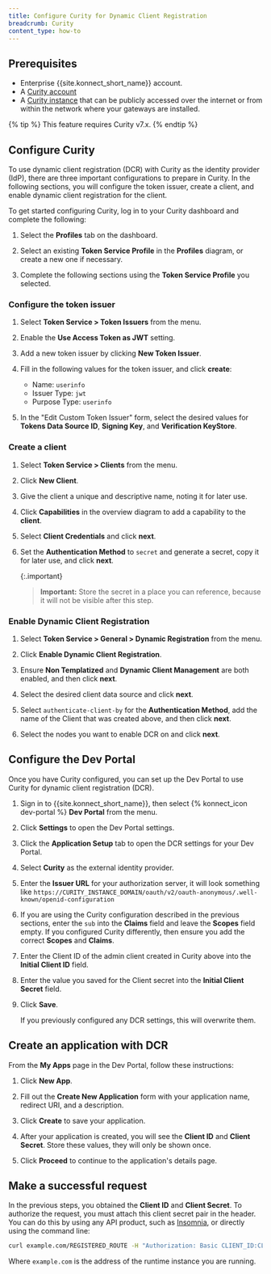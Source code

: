 ```yaml
---
title: Configure Curity for Dynamic Client Registration
breadcrumb: Curity
content_type: how-to
---
```



## Prerequisites

* Enterprise {{site.konnect_short_name}} account.
* A [Curity account](https://developer.curity.io/)
* A [Curity instance](https://curity.io/resources/getting-started/) that can be publicly accessed over the internet or from within the network where your gateways are installed.

{% tip %}
This feature requires Curity v7.x.
{% endtip %}

## Configure Curity

To use dynamic client registration (DCR) with Curity as the identity provider (IdP), there are three important configurations to prepare in Curity. In the following sections, you will configure the token issuer, create a client, and enable dynamic client registration for the client.

To get started configuring Curity, log in to your Curity dashboard and complete the following:

1. Select the **Profiles** tab on the dashboard.

2. Select an existing **Token Service Profile** in the **Profiles** diagram, or create a new one if necessary.

3. Complete the following sections using the **Token Service Profile** you selected.

### Configure the token issuer

1. Select **Token Service > Token Issuers** from the menu.

2. Enable the **Use Access Token as JWT** setting.

3. Add a new token issuer by clicking **New Token Issuer**.

4. Fill in the following values for the token issuer, and click **create**:
    * Name: `userinfo`
    * Issuer Type: `jwt`
    * Purpose Type: `userinfo`

5. In the "Edit Custom Token Issuer" form, select the desired values for **Tokens Data Source ID**, **Signing Key**, and **Verification KeyStore**.

### Create a client

1. Select **Token Service > Clients** from the menu.

2. Click **New Client**.

3. Give the client a unique and descriptive name, noting it for later use.

4. Click **Capabilities** in the overview diagram to add a capability to the **client**.

5. Select **Client Credentials** and click **next**.

6. Set the **Authentication Method** to `secret` and generate a secret, copy it for later use, and click **next**.

   {:.important}
   > **Important:** Store the secret in a place you can reference, because it will not be visible after this step.

### Enable Dynamic Client Registration

1. Select **Token Service > General > Dynamic Registration** from the menu.

2. Click **Enable Dynamic Client Registration**.

3. Ensure **Non Templatized** and **Dynamic Client Management** are both enabled, and then click **next**.

4. Select the desired client data source and click **next**.

5. Select `authenticate-client-by` for the **Authentication Method**, add the name of the Client that was created above, and then click **next**.

6. Select the nodes you want to enable DCR on and click **next**.

## Configure the Dev Portal

Once you have Curity configured, you can set up the Dev Portal to use Curity for dynamic client registration (DCR).

1. Sign in to {{site.konnect_short_name}}, then select {% konnect_icon dev-portal %} **Dev Portal** from the menu.

2. Click **Settings** to open the Dev Portal settings.

3. Click the **Application Setup** tab to open the DCR settings for your Dev Portal.

4. Select **Curity** as the external identity provider.

5. Enter the **Issuer URL** for your authorization server, it will look something like `https://CURITY_INSTANCE_DOMAIN/oauth/v2/oauth-anonymous/.well-known/openid-configuration`

6. If you are using the Curity configuration described in the previous sections, enter the `sub` into the **Claims** field and leave the **Scopes** field empty. If you configured Curity differently, then ensure you add the correct **Scopes** and **Claims**.

7. Enter the Client ID of the admin client created in Curity above into the **Initial Client ID** field.

8. Enter the value you saved for the Client secret into the **Initial Client Secret** field.

9. Click **Save**.

   If you previously configured any DCR settings, this will
   overwrite them.

## Create an application with DCR

From the **My Apps** page in the Dev Portal, follow these instructions:

1. Click **New App**.

2. Fill out the **Create New Application** form with your application name, redirect URI, and a description.

3. Click **Create** to save your application.

4. After your application is created, you will see the **Client ID** and **Client Secret**.
   Store these values, they will only be shown once.

5. Click **Proceed** to continue to the application's details page.

## Make a successful request

In the previous steps, you obtained the **Client ID** and **Client Secret**. To authorize the request, you must attach this client secret pair in the header. You can do this by using any API product, such as [Insomnia](https://insomnia.rest/), or directly using the command line:

```sh
curl example.com/REGISTERED_ROUTE -H "Authorization: Basic CLIENT_ID:CLIENT_SECRET"
```

Where `example.com` is the address of the runtime instance you are running.
